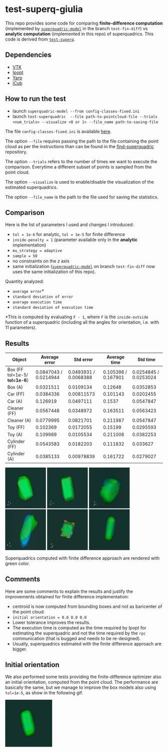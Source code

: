# test-superq-giulia

This repo provides some code for comparing **finite-difference computation**
(implemented by [`superquadric-model`](https://github.com/robotology/superquadric-model/tree/test-finite-diff)
in the branch `test-fin-diff`)
vs **analytic computation** (implemented in this repo) of superquadrics.
This code is derived from [`test-superq`](https://gist.github.com/pattacini/4eb6c5e40667d1242bc3470253d765af). 

## Dependencies
- [VTK](https://github.com/Kitware/VTK)
- [Ipopt](https://github.com/coin-or/Ipopt)
- [Yarp](https://github.com/robotology/yarp)
- [iCub](https://github.com/robotology/icub-main)

## How to run the test
- launch `superquadric-model --from config-classes-fixed.ini`
- launch `test-superquadric  --file path-to-pointcloud-file --trials <num_trials> --visualize <0 or 1> --file_name path-to-saving-file`

The file `config-classes-fixed.ini` is available
[here](https://github.com/robotology/superquadric-model/blob/test-finite-diff/app/conf/config-classes-fixed.ini). 


The option `--file` requires passing the path to the file containing the point cloud as per the instructions than can be found in
the [find-superquadric](https://github.com/pattacini/find-superquadric) repository.

The option `--trials` refers to the number of times we want to execute the comparison. Everytime a different subset of points is sampled 
from the point cloud.

The option `--visualize` is used to enable/disable the visualization of the estimated superquadrics.

The option `--file_name` is the path to the file used for saving the statistics.

## Comparison
Here is the list of parameters I used and changes I introduced:

- `tol = 1e-6` for analytic, `tol = 1e-5` for finite difference
- `inside-penalty = 1` (parameter available only in the **analytic** implementation)
- `mu_strategy = adaptive`
- `sample = 50`
- no constraints on the _z_ axis
- same initialization ([`superquadric-model`](https://github.com/robotology/superquadric-model/tree/test-finite-diff) 
on branch `test-fin-diff` now uses the same initialization of this repo).

Quantity analyzed:
- `average error`*
- `standard deviation of error`
- `average execution time`
- `standard deviation of execution time`

*This is computed by evaluating `F - 1`, where `F` is the `inside-outside` function of a superquadric (including all the angles for orientation,
i.e. with 11 parameters).

## Results
| Object | Average error | Std error | Average time | Std time | 
| --- | --- | --- | --- | --- |
| Box (FF tol=1e-5/ **tol=1e-6**) | 0.0847043 / 0.0214944 | 0.0493931 / 0.0068388| 0.105396 / 0.167901 | 0.0254845 / 0.0253024| 
| Box (A) | 0.0321511 | 0.0109134 | 0.12648 | 0.0352853 | 
| Car (FF) | 0.0384336 | 0.00811573 | 0.101143 | 0.0202455 | 
| Car (A) | 0.126919 | 0.0497111 | 0.1537 | 0.0547847 | 
| Cleaner (FF) | 0.0567448 | 0.0348972 | 0.163511 | 0.0563423 | 
| Cleaner (A) | 0.0779995 | 0.0821701 | 0.211987 | 0.0547847 | 
| Toy (FF) | 0.102369 | 0.0172055 | 0.15199 | 0.0295593 | 
| Toy (A) | 0.109989 | 0.0105534 | 0.211006 | 0.0382253 | 
| Cylinder (FF) | 0.0543583 | 0.0182203 | 0.111832 | 0.033627 | 
| Cylinder (A) | 0.0385133 | 0.00978839 | 0.161722 | 0.0279027 | 


<img src="https://github.com/giuliavezzani/test-superq-giulia/blob/master/misc/box-tol5.gif" width=130 height=130> <img src="https://github.com/giuliavezzani/test-superq-giulia/blob/master/misc/box-tol6.gif" width=130 height=130> <img src="https://github.com/giuliavezzani/test-superq-giulia/blob/master/misc/car.gif" width=130 height=130> <img src="https://github.com/giuliavezzani/test-superq-giulia/blob/master/misc/cleaner.gif" width=130 height=130> <img src="https://github.com/giuliavezzani/test-superq-giulia/blob/master/misc/toy.gif" width=130 height=130>  <img src="https://github.com/giuliavezzani/test-superq-giulia/blob/master/misc/cyl.gif" width=130 height=130>

Superquadrics computed with finite difference approach are rendered with green color.

## Comments
Here are some comments to explain the results and justify the improvements obtained for finite difference implementation:

- centroid is now computed from bounding boxes and not as baricenter of the point cloud.
- `initial orientation = 0.0 0.0 0.0` 
- Lower tolerance improves the results.
- The execution time is computed as the time required by Ipopt for estimating the superquadric and not the time required by the `rpc` communication (that is bugged and needs to be re-designed).
- Usually, superquadrics estimated with the finite difference approach are bigger.

## Initial orientation
We also performed some tests providing the  finite-difference optimizer also an initial orientation, computed from the point cloud.
The performance are basically the same, but we manage to improve the box models also using `tol=1e-5`, as show in the following gif.

<img src="https://github.com/giuliavezzani/test-superq-giulia/blob/master/misc/box-init-tol5.gif" width=150 height=150>



